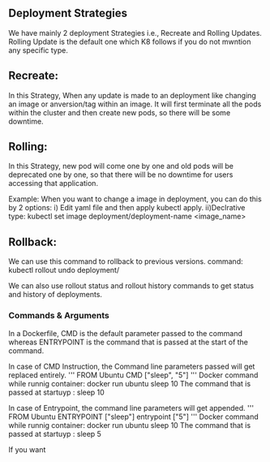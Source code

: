 ## Deployment Strategies
We have mainly 2 deployment Strategies i.e., Recreate and Rolling Updates.
Rolling Update is the default one which K8 follows if you do not mwntion any specific type.

## Recreate:
In this Strategy, When any update is made to an deployment like changing an image or anversion/tag within an image. 
It will first terminate all the pods within the cluster and then create new pods, so there will be some downtime.

## Rolling:
In this Strategy, new pod will come one by one and old pods will be deprecated one by one, so that there will be no downtime for users accessing that application.

Example: When you want to change a image in deployment, you can do this by 2 options:
i) Edit yaml file and then apply kubectl apply.
ii)Declrative type:    kubectl set image deployment/deployment-name <image_name> 

## Rollback:
We can use this command to rollback to previous versions.
command: kubectl rollout undo deployment/<deployment-name>

We can also use rollout status and rollout history commands to get status and history of deployments.

### Commands & Arguments
 In a Dockerfile, CMD is the default parameter passed to the command whereas
 ENTRYPOINT is the command that is passed at the start of the command.

 In case of CMD Instruction, the Command line parameters passed will get replaced entirely.
 '''
 FROM Ubuntu
 CMD ["sleep", "5"]
 '''
 Docker command while runnig container: docker run ubuntu sleep 10
 The command that is passed at startuyp : sleep 10

 In case of Entrypoint, the command line parameters will get appended.
 '''
 FROM Ubuntu
ENTRYPOINT ["sleep"]
entrypoint ["5"]
'''
 Docker command while runnig container: docker run ubuntu sleep 10
 The command that is passed at startuyp : sleep 5

 If you want
